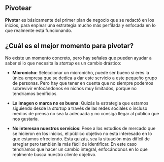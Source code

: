 ## Pivotear

**Pivotar** es básicamente del primer plan de negocio que se redactó en los inicios, para enplear una estrategia mucho más perfilada y enfocada en lo que realmente está funcionando.


## ¿Cuál es el mejor momento para pivotar?


No existe un momento concreto, pero hay señales que pueden ayudar a saber si lo que necesita la *startup* es un cambio drástico:

- **Micronicho**: Seleccionar un micronicho, puede ser bueno si eres la única empresa que se dedica a dar este servicio a este pequeño grupo de personas. Pero hay que tener en cuenta que no siempre podemos sobrevivir enfocándonos en nichos muy limitados, porque no tendríamos benificios.

- **La imagen o marca no es buena**: Quizás la estrategia que estamos siguiendo desde la *startup* a través de las redes sociales o incluso medios de prensa no sea la adecuada y no consiga llegar al público que nos gustaría.

- **No interesan nuestros servicios**: Pese a los estudios de mercado que se hicieron en los inicios, el público objetivo no está interesado en lo que estamos ofreciendo. Esta quizás, sea la situación más difícil de arreglar pero también la más fácil de identificar. En este caso tendríamos que hacer un cambio integral, enfocándonos en lo que realmente busca nuestro cliente objetivo.


